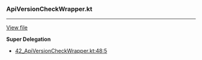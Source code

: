 ### ApiVersionCheckWrapper.kt
---
[View file](../files/42_ApiVersionCheckWrapper.kt)

**Super Delegation**

 - [42_ApiVersionCheckWrapper.kt:48:5](../files/42_ApiVersionCheckWrapper.kt#L48)

